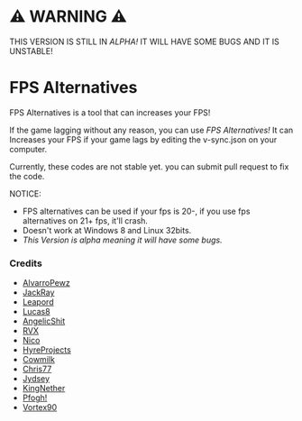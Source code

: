 # ⚠️ WARNING ⚠️
THIS VERSION IS STILL IN *ALPHA!* IT WILL HAVE SOME BUGS AND IT IS UNSTABLE!

# FPS Alternatives
FPS Alternatives is a tool that can increases your FPS!

If the game lagging without any reason, you can use *FPS Alternatives!*
It can Increases your FPS if your game lags by editing the v-sync.json on your computer.

Currently, these codes are not stable yet. you can submit pull request to fix the code.

NOTICE:
- FPS alternatives can be used if your fps is 20-, if you use fps alternatives on 21+ fps, it'll crash.
- Doesn't work at Windows 8 and Linux 32bits.
- *This Version is alpha meaning it will have some bugs.*

### Credits
- [AlvarroPewz](https://youtube.com/watch/dQw4w9WgXcQ)
- [JackRay](https://youtube.com/watch/dQw4w9WgXcQ)
- [Leapord](https://youtube.com/watch/dQw4w9WgXcQ)
- [Lucas8](https://youtube.com/watch/dQw4w9WgXcQ)
- [AngelicShit](https://youtube.com/watch/dQw4w9WgXcQ)
- [RVX](https://youtube.com/watch/dQw4w9WgXcQ)
- [Nico](https://youtube.com/watch/dQw4w9WgXcQ)
- [HyreProjects](https://youtube.com/watch/dQw4w9WgXcQ)
- [Cowmilk](https://youtube.com/watch/dQw4w9WgXcQ)
- [Chris77](https://youtube.com/watch/dQw4w9WgXcQ)
- [Jydsey](https://youtube.com/watch/dQw4w9WgXcQ)
- [KingNether](https://youtube.com/watch/dQw4w9WgXcQ)
- [Pfogh!](https://youtube.com/watch/dQw4w9WgXcQ)
- [Vortex90](https://youtube.com/watch/dQw4w9WgXcQ)
